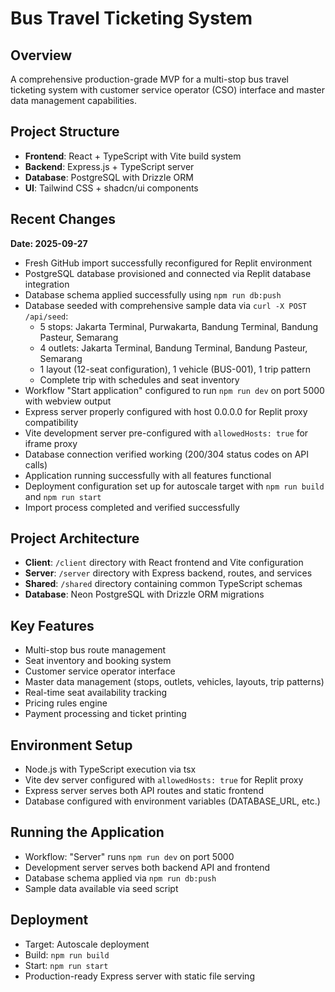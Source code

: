 # Bus Travel Ticketing System

## Overview
A comprehensive production-grade MVP for a multi-stop bus travel ticketing system with customer service operator (CSO) interface and master data management capabilities.

## Project Structure
- **Frontend**: React + TypeScript with Vite build system
- **Backend**: Express.js + TypeScript server
- **Database**: PostgreSQL with Drizzle ORM
- **UI**: Tailwind CSS + shadcn/ui components

## Recent Changes
**Date: 2025-09-27**
- Fresh GitHub import successfully reconfigured for Replit environment
- PostgreSQL database provisioned and connected via Replit database integration
- Database schema applied successfully using `npm run db:push`
- Database seeded with comprehensive sample data via `curl -X POST /api/seed`:
  * 5 stops: Jakarta Terminal, Purwakarta, Bandung Terminal, Bandung Pasteur, Semarang
  * 4 outlets: Jakarta Terminal, Bandung Terminal, Bandung Pasteur, Semarang
  * 1 layout (12-seat configuration), 1 vehicle (BUS-001), 1 trip pattern
  * Complete trip with schedules and seat inventory
- Workflow "Start application" configured to run `npm run dev` on port 5000 with webview output
- Express server properly configured with host 0.0.0.0 for Replit proxy compatibility
- Vite development server pre-configured with `allowedHosts: true` for iframe proxy
- Database connection verified working (200/304 status codes on API calls)
- Application running successfully with all features functional
- Deployment configuration set up for autoscale target with `npm run build` and `npm run start`
- Import process completed and verified successfully

## Project Architecture
- **Client**: `/client` directory with React frontend and Vite configuration
- **Server**: `/server` directory with Express backend, routes, and services
- **Shared**: `/shared` directory containing common TypeScript schemas
- **Database**: Neon PostgreSQL with Drizzle ORM migrations

## Key Features
- Multi-stop bus route management
- Seat inventory and booking system
- Customer service operator interface
- Master data management (stops, outlets, vehicles, layouts, trip patterns)
- Real-time seat availability tracking
- Pricing rules engine
- Payment processing and ticket printing

## Environment Setup
- Node.js with TypeScript execution via tsx
- Vite dev server configured with `allowedHosts: true` for Replit proxy
- Express server serves both API routes and static frontend
- Database configured with environment variables (DATABASE_URL, etc.)

## Running the Application
- Workflow: "Server" runs `npm run dev` on port 5000
- Development server serves both backend API and frontend
- Database schema applied via `npm run db:push`
- Sample data available via seed script

## Deployment
- Target: Autoscale deployment
- Build: `npm run build` 
- Start: `npm run start`
- Production-ready Express server with static file serving